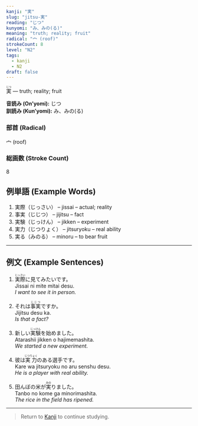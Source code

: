 ```yaml
---
kanji: "実"
slug: "jitsu-実"
reading: "じつ"
kunyomi: "み、みの(る)"
meaning: "truth; reality; fruit"
radical: "宀 (roof)"
strokeCount: 8
level: "N2"
tags:
  - kanji
  - N2
draft: false
---
```


<ruby>実<rt>じつ</rt></ruby> — truth; reality; fruit

**音読み (On’yomi):** じつ  
**訓読み (Kun’yomi):** み、みの(る)  

### 部首 (Radical)
宀 (roof)

### 総画数 (Stroke Count)
8

## 例単語 (Example Words)

1. 実際（<ruby>じっさい</ruby>） – jissai – actual; reality  
2. 事実（<ruby>じじつ</ruby>） – jijitsu – fact  
3. 実験（<ruby>じっけん</ruby>） – jikken – experiment  
4. 実力（<ruby>じつりょく</ruby>） – jitsuryoku – real ability  
5. 実る（<ruby>みのる</ruby>） – minoru – to bear fruit

---

## 例文 (Example Sentences)

1. <ruby>実際<rt>じっさい</rt></ruby>に見てみたいです。  
Jissai ni mite mitai desu.  
*I want to see it in person.*

2. それは<ruby>事実<rt>じじつ</rt></ruby>ですか。  
Jijitsu desu ka.  
*Is that a fact?*

3. 新しい<ruby>実験<rt>じっけん</rt></ruby>を始めました。  
Atarashii jikken o hajimemashita.  
*We started a new experiment.*

4. 彼は<ruby>実力<rt>じつりょく</rt></ruby>のある選手です。  
Kare wa jitsuryoku no aru senshu desu.  
*He is a player with real ability.*

5. 田んぼの米が<ruby>実<rt>みの</rt></ruby>りました。  
Tanbo no kome ga minorimashita.  
*The rice in the field has ripened.*

---

> Return to [Kanji](/kanji/) to continue studying.
